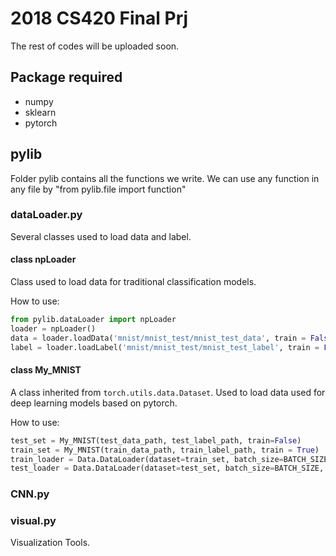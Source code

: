 # 2018 CS420 Final Prj
The rest of codes will be uploaded soon.

## Package required
- numpy
- sklearn
- pytorch

## pylib
Folder pylib contains all the functions we write. We can use any function in any file by "from pylib.file import function"

### dataLoader.py
Several classes used to load data and label.
#### class npLoader
Class used to load data for traditional classification models.

How to use:
```Python
from pylib.dataLoader import npLoader
loader = npLoader()
data = loader.loadData('mnist/mnist_test/mnist_test_data', train = False)
label = loader.loadLabel('mnist/mnist_test/mnist_test_label', train = False)
```
#### class My_MNIST
A class inherited from <code>torch.utils.data.Dataset</code>. Used to load data used for deep learning models based on pytorch.

How to use:
```Python
test_set = My_MNIST(test_data_path, test_label_path, train=False)
train_set = My_MNIST(train_data_path, train_label_path, train = True)
train_loader = Data.DataLoader(dataset=train_set, batch_size=BATCH_SIZE, shuffle=True)
test_loader = Data.DataLoader(dataset=test_set, batch_size=BATCH_SIZE, shuffle=True)
```

### CNN.py




### visual.py
Visualization Tools.
